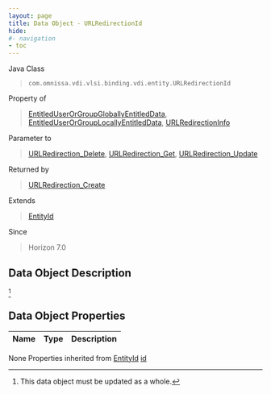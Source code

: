 ```yaml
---
layout: page
title: Data Object - URLRedirectionId
hide:
#- navigation
- toc
---
```








Java Class
> `com.omnissa.vdi.vlsi.binding.vdi.entity.URLRedirectionId`

Property of
> [EntitledUserOrGroupGloballyEntitledData](vdi.users.EntitledUserOrGroup.GloballyEntitledData.md#field_detail), [EntitledUserOrGroupLocallyEntitledData](vdi.users.EntitledUserOrGroup.LocallyEntitledData.md#field_detail), [URLRedirectionInfo](vdi.infrastructure.URLRedirection.URLRedirectionInfo.md#field_detail)

Parameter to
> [URLRedirection_Delete](vdi.infrastructure.URLRedirection.md#delete), [URLRedirection_Get](vdi.infrastructure.URLRedirection.md#get), [URLRedirection_Update](vdi.infrastructure.URLRedirection.md#update)

Returned by
> [URLRedirection_Create](vdi.infrastructure.URLRedirection.md#create)

Extends
> [EntityId](vdi.EntityId.md)

Since
> Horizon 7.0


## Data Object Description
 [^167]



## Data Object Properties

 Name | Type | Description
:---|:---:|:---
None
Properties inherited from [EntityId](vdi.EntityId.md)
[id](vdi.EntityId.md#id)


 


[^167]: This data object must be updated as a whole.